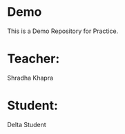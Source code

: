 # Demo
This is a Demo Repository for Practice.


# Teacher: 
Shradha Khapra 

# Student:
Delta Student